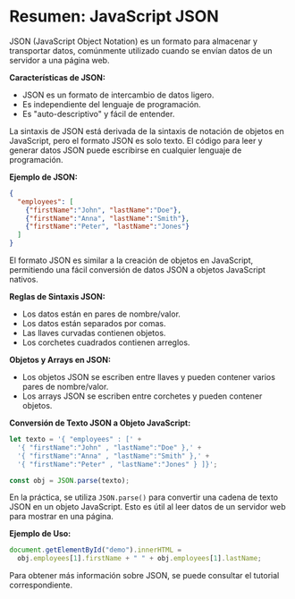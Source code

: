 # **Resumen: JavaScript JSON**

JSON (JavaScript Object Notation) es un formato para almacenar y transportar datos, comúnmente utilizado cuando se envían datos de un servidor a una página web.

**Características de JSON:**
- JSON es un formato de intercambio de datos ligero.
- Es independiente del lenguaje de programación.
- Es "auto-descriptivo" y fácil de entender.

La sintaxis de JSON está derivada de la sintaxis de notación de objetos en JavaScript, pero el formato JSON es solo texto. El código para leer y generar datos JSON puede escribirse en cualquier lenguaje de programación.

**Ejemplo de JSON:**
```json
{
  "employees": [
    {"firstName":"John", "lastName":"Doe"},
    {"firstName":"Anna", "lastName":"Smith"},
    {"firstName":"Peter", "lastName":"Jones"}
  ]
}
```

El formato JSON es similar a la creación de objetos en JavaScript, permitiendo una fácil conversión de datos JSON a objetos JavaScript nativos.

**Reglas de Sintaxis JSON:**
- Los datos están en pares de nombre/valor.
- Los datos están separados por comas.
- Las llaves curvadas contienen objetos.
- Los corchetes cuadrados contienen arreglos.

**Objetos y Arrays en JSON:**
- Los objetos JSON se escriben entre llaves y pueden contener varios pares de nombre/valor.
- Los arrays JSON se escriben entre corchetes y pueden contener objetos.

**Conversión de Texto JSON a Objeto JavaScript:**
```javascript
let texto = '{ "employees" : [' +
  '{ "firstName":"John" , "lastName":"Doe" },' +
  '{ "firstName":"Anna" , "lastName":"Smith" },' +
  '{ "firstName":"Peter" , "lastName":"Jones" } ]}';

const obj = JSON.parse(texto);
```

En la práctica, se utiliza `JSON.parse()` para convertir una cadena de texto JSON en un objeto JavaScript. Esto es útil al leer datos de un servidor web para mostrar en una página.

**Ejemplo de Uso:**
```javascript
document.getElementById("demo").innerHTML =
  obj.employees[1].firstName + " " + obj.employees[1].lastName;
```

Para obtener más información sobre JSON, se puede consultar el tutorial correspondiente.
